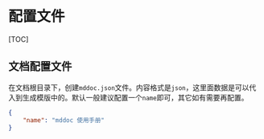 # 配置文件

[TOC]

## 文档配置文件

在文档根目录下，创建`mddoc.json`文件。内容格式是`json`，这里面数据是可以代入到生成模版中的。默认一般建议配置一个`name`即可，其它如有需要再配置。

```json
{
	"name": "mddoc 使用手册"
}
```



